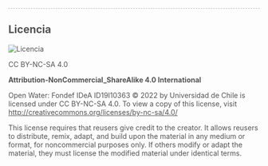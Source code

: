 <div style='opacity: 0.75; border-top: 1px dashed #9f9f9f;'>

## Licencia

![Licencia](/images/inicio_licencia.png ":size=200")

CC BY-NC-SA 4.0

**Attribution-NonCommercial_ShareAlike 4.0 International**

Open Water: Fondef IDeA ID19I10363 © 2022 by Universidad de Chile is licensed under CC BY-NC-SA 4.0. To view a copy of this license, visit http://creativecommons.org/licenses/by-nc-sa/4.0/

This license requires that reusers give credit to the creator. It allows reusers to distribute, remix, adapt, and build upon the material in any medium or format, for noncommercial purposes only. If others modify or adapt the material, they must license the modified material under identical terms.


</div>

